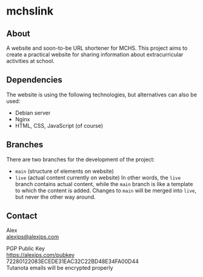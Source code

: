 # mchslink

## About
A website and soon-to-be URL shortener for MCHS.
This project aims to create a practical website for sharing information about extracurricular activities at school.

## Dependencies
The website is using the following technologies, but alternatives can also be used:
- Debian server
- Nginx
- HTML, CSS, JavaScript (of course)

## Branches
There are two branches for the development of the project:
- `main` (structure of elements on website)
- `live` (actual content currently on website)
In other words, the `live` branch contains actual content, while the `main` branch is like a template to which the content is added.
Changes to `main` will be merged into `live`, but never the other way around.

## Contact
Alex  
alexjps@alexjps.com  

PGP Public Key  
https://alexjps.com/pubkey  
72280122083ECEDE31EAC32C22BD48E34FA00D44  
Tutanota emails will be encrypted properly  